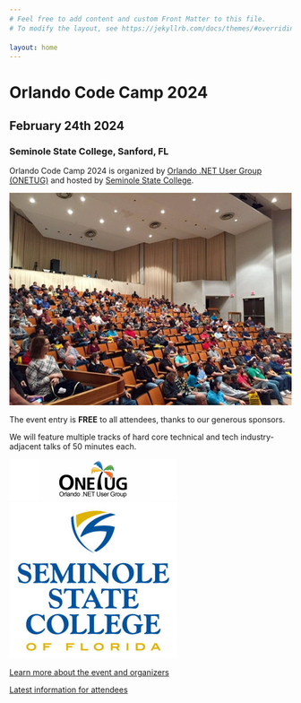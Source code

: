 ```yaml
---
# Feel free to add content and custom Front Matter to this file.
# To modify the layout, see https://jekyllrb.com/docs/themes/#overriding-theme-defaults

layout: home
---
```

# Orlando Code Camp 2024

## February 24th 2024

### Seminole State College, Sanford, FL

Orlando Code Camp 2024 is organized by [Orlando .NET User Group (ONETUG)](https://onetug.net) and hosted by [Seminole State College](https://www.seminolestate.edu/).

![Orlando CC Keynote](./img/occ2.jpg "Orlando CC KeyNote")

The event entry is **FREE** to all attendees, thanks to our generous sponsors.

We will feature multiple tracks of hard core technical and tech industry-adjacent talks of 50 minutes each.

![ONETUG Logo](./img/onetug.png "Orlando .NET User Group")![Seminole State College Logo](./img/SeminoleState.png "Seminole State College")

[Learn more about the event and organizers](/about)

[Latest information for attendees](/attendee)

